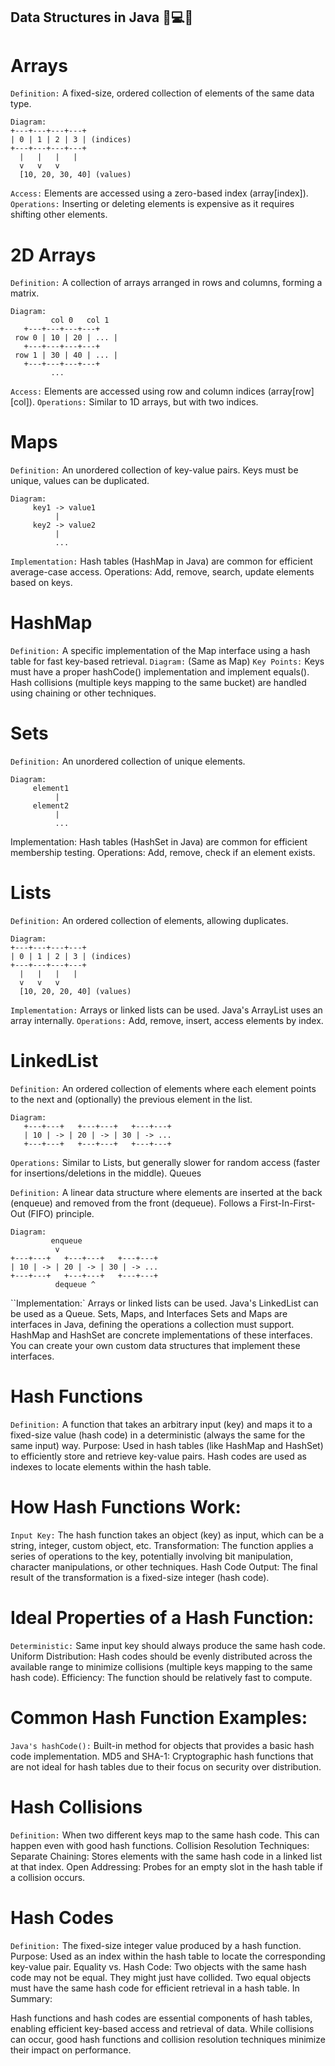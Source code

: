 ## Data Structures in Java 🚀💻🚀
# Arrays
``Definition:`` A fixed-size, ordered collection of elements of the same data type.
```
Diagram:
+---+---+---+---+
| 0 | 1 | 2 | 3 | (indices)
+---+---+---+---+
  |   |   |   |
  v   v   v
  [10, 20, 30, 40] (values)
 ```
``Access:`` Elements are accessed using a zero-based index (array[index]).
``Operations:`` Inserting or deleting elements is expensive as it requires shifting other elements.

# 2D Arrays
``Definition:`` A collection of arrays arranged in rows and columns, forming a matrix.
```
Diagram:
         col 0   col 1
   +---+---+---+---+
 row 0 | 10 | 20 | ... |
   +---+---+---+---+
 row 1 | 30 | 40 | ... |
   +---+---+---+---+
         ...
```
``Access:`` Elements are accessed using row and column indices (array[row][col]).
``Operations:`` Similar to 1D arrays, but with two indices.

# Maps
``Definition:`` An unordered collection of key-value pairs. Keys must be unique, values can be duplicated.
```
Diagram:
     key1 -> value1
          |
     key2 -> value2
          |
          ...
```
``Implementation:`` Hash tables (HashMap in Java) are common for efficient average-case access.
Operations: Add, remove, search, update elements based on keys.

# HashMap
``Definition:`` A specific implementation of the Map interface using a hash table for fast key-based retrieval.
``Diagram:`` (Same as Map)
``Key Points:``
Keys must have a proper hashCode() implementation and implement equals().
Hash collisions (multiple keys mapping to the same bucket) are handled using chaining or other techniques.

# Sets
``Definition:`` An unordered collection of unique elements.
```
Diagram:
     element1
          |
     element2
          |
          ...
```
Implementation: Hash tables (HashSet in Java) are common for efficient membership testing.
Operations: Add, remove, check if an element exists.

# Lists
``Definition:`` An ordered collection of elements, allowing duplicates.
```
Diagram:
+---+---+---+---+
| 0 | 1 | 2 | 3 | (indices)
+---+---+---+---+
  |   |   |   |
  v   v   v
  [10, 20, 20, 40] (values)
```
``Implementation:`` Arrays or linked lists can be used. Java's ArrayList uses an array internally.
``Operations:`` Add, remove, insert, access elements by index.

# LinkedList
``Definition:`` An ordered collection of elements where each element points to the next and (optionally) the previous element in the list.
```
Diagram:
   +---+---+   +---+---+   +---+---+
   | 10 | -> | 20 | -> | 30 | -> ...
   +---+---+   +---+---+   +---+---+
```
``Operations:`` Similar to Lists, but generally slower for random access (faster for insertions/deletions in the middle).
Queues

``Definition:`` A linear data structure where elements are inserted at the back (enqueue) and removed from the front (dequeue). Follows a First-In-First-Out (FIFO) principle.
```
Diagram:
         enqueue
          v
+---+---+   +---+---+   +---+---+
| 10 | -> | 20 | -> | 30 | -> ...
+---+---+   +---+---+   +---+---+
          dequeue ^
```
``Implementation:` Arrays or linked lists can be used. Java's LinkedList can be used as a Queue.
Sets, Maps, and Interfaces
Sets and Maps are interfaces in Java, defining the operations a collection must support.
HashMap and HashSet are concrete implementations of these interfaces.
You can create your own custom data structures that implement these interfaces.

# Hash Functions
``Definition:`` A function that takes an arbitrary input (key) and maps it to a fixed-size value (hash code) in a deterministic (always the same for the same input) way.
Purpose: Used in hash tables (like HashMap and HashSet) to efficiently store and retrieve key-value pairs. Hash codes are used as indexes to locate elements within the hash table.

# How Hash Functions Work:
``Input Key:`` The hash function takes an object (key) as input, which can be a string, integer, custom object, etc.
Transformation: The function applies a series of operations to the key, potentially involving bit manipulation, character manipulations, or other techniques.
Hash Code Output: The final result of the transformation is a fixed-size integer (hash code).

# Ideal Properties of a Hash Function:
``Deterministic:`` Same input key should always produce the same hash code.
Uniform Distribution: Hash codes should be evenly distributed across the available range to minimize collisions (multiple keys mapping to the same hash code).
Efficiency: The function should be relatively fast to compute.

# Common Hash Function Examples:
``Java's hashCode():`` Built-in method for objects that provides a basic hash code implementation.
MD5 and SHA-1: Cryptographic hash functions that are not ideal for hash tables due to their focus on security over distribution.

# Hash Collisions
``Definition:`` When two different keys map to the same hash code. This can happen even with good hash functions.
Collision Resolution Techniques:
Separate Chaining: Stores elements with the same hash code in a linked list at that index.
Open Addressing: Probes for an empty slot in the hash table if a collision occurs.

# Hash Codes
``Definition:`` The fixed-size integer value produced by a hash function.
Purpose: Used as an index within the hash table to locate the corresponding key-value pair.
Equality vs. Hash Code:
Two objects with the same hash code may not be equal. They might just have collided.
Two equal objects must have the same hash code for efficient retrieval in a hash table.
In Summary:

Hash functions and hash codes are essential components of hash tables,
 enabling efficient key-based access and retrieval of data. While collisions can
 occur, good hash functions
and collision resolution techniques minimize their impact on performance.